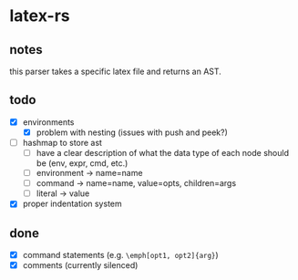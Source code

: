 # latex-rs

## notes

this parser takes a specific latex file and returns an AST.

## todo
- [x] environments
    - [x] problem with nesting (issues with push and peek?)
- [ ] hashmap to store ast
    - [ ] have a clear description of what the data type of each node should be (env, expr, cmd, etc.)
    - [ ] environment -> name=name
    - [ ] command -> name=name, value=opts, children=args
    - [ ] literal -> value
- [x] proper indentation system

## done

- [x] command statements (e.g. `\emph[opt1, opt2]{arg}`)
- [x] comments (currently silenced)